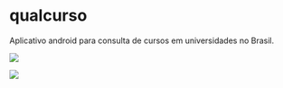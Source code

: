 qualcurso
=========

Aplicativo android para consulta de cursos em universidades no Brasil. 

<a href="https://codeclimate.com/github/AndroidSlaves/qualcurso"><img src="https://codeclimate.com/github/AndroidSlaves/qualcurso/badges/gpa.svg" /></a>

<a href="https://codeclimate.com/github/AndroidSlaves/qualcurso"><img src="https://codeclimate.com/github/AndroidSlaves/qualcurso/badges/issue_count.svg" /></a>
